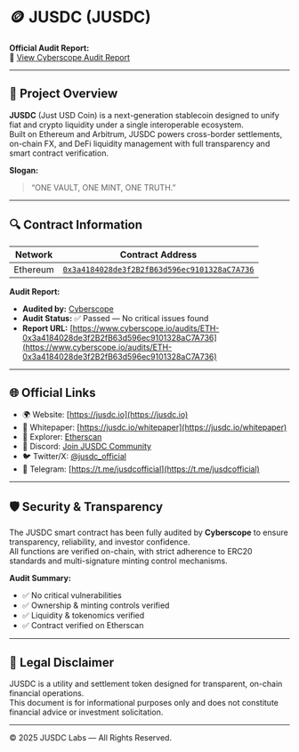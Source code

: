 # 🪙 JUSDC (JUSDC)

**Official Audit Report:**  
🔗 [View Cyberscope Audit Report](https://www.cyberscope.io/audits/ETH-0x3a4184028de3f2B2fB63d596ec9101328aC7A736)

---

## 🧩 Project Overview

**JUSDC** (Just USD Coin) is a next-generation stablecoin designed to unify fiat and crypto liquidity under a single interoperable ecosystem.  
Built on Ethereum and Arbitrum, JUSDC powers cross-border settlements, on-chain FX, and DeFi liquidity management with full transparency and smart contract verification.

**Slogan:**  
> “ONE VAULT, ONE MINT, ONE TRUTH.”

---

## 🔍 Contract Information

| Network  | Contract Address |
|-----------|------------------|
| Ethereum  | [`0x3a4184028de3f2B2fB63d596ec9101328aC7A736`](https://etherscan.io/token/0x3a4184028de3f2B2fB63d596ec9101328aC7A736) |

**Audit Report:**  
- **Audited by:** [Cyberscope](https://www.cyberscope.io)  
- **Audit Status:** ✅ Passed — No critical issues found  
- **Report URL:** [https://www.cyberscope.io/audits/ETH-0x3a4184028de3f2B2fB63d596ec9101328aC7A736](https://www.cyberscope.io/audits/ETH-0x3a4184028de3f2B2fB63d596ec9101328aC7A736)

---

## 🌐 Official Links

- 🌍 Website: [https://jusdc.io](https://jusdc.io)
- 📜 Whitepaper: [https://jusdc.io/whitepaper](https://jusdc.io/whitepaper)
- 🧭 Explorer: [Etherscan](https://etherscan.io/token/0x3a4184028de3f2B2fB63d596ec9101328aC7A736)
- 💬 Discord: [Join JUSDC Community](https://discord.gg/)
- 🐦 Twitter/X: [@jusdc_official](https://twitter.com/jusdc_official)
- 📢 Telegram: [https://t.me/jusdcofficial](https://t.me/jusdcofficial)

---

## 🛡️ Security & Transparency

The JUSDC smart contract has been fully audited by **Cyberscope** to ensure transparency, reliability, and investor confidence.  
All functions are verified on-chain, with strict adherence to ERC20 standards and multi-signature minting control mechanisms.

**Audit Summary:**
- ✅ No critical vulnerabilities  
- ✅ Ownership & minting controls verified  
- ✅ Liquidity & tokenomics verified  
- ✅ Contract verified on Etherscan  

---

## 🧾 Legal Disclaimer

JUSDC is a utility and settlement token designed for transparent, on-chain financial operations.  
This document is for informational purposes only and does not constitute financial advice or investment solicitation.

---

© 2025 JUSDC Labs — All Rights Reserved.
